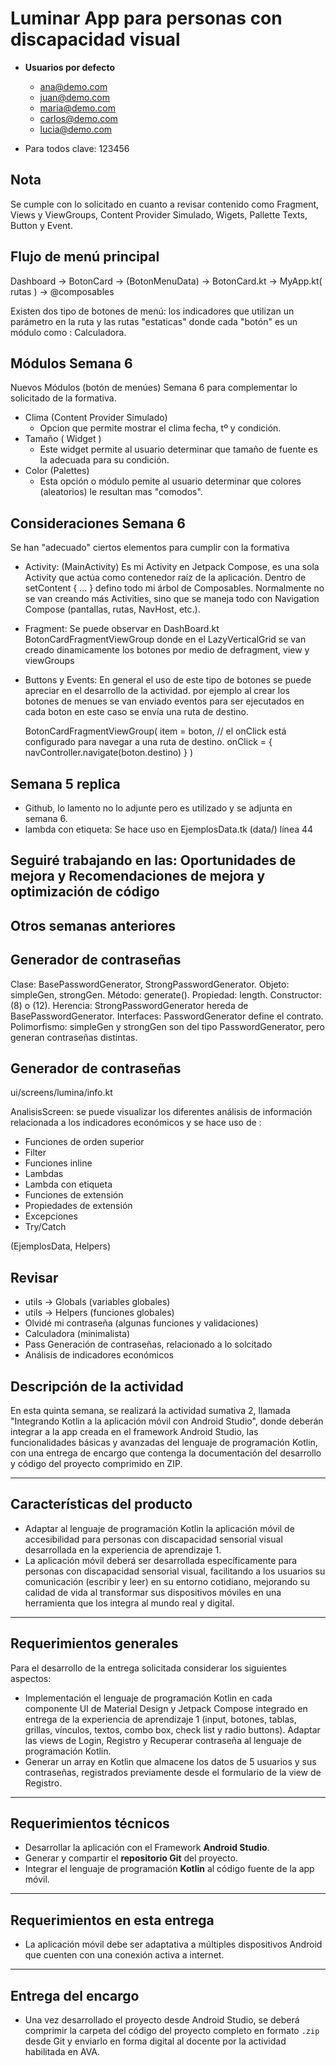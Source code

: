 # Luminar App para personas con discapacidad visual

- **Usuarios por defecto**
  - ana@demo.com
  - juan@demo.com
  - maria@demo.com
  - carlos@demo.com
  - lucia@demo.com

- Para todos clave: 123456

## Nota

Se cumple con lo solicitado en cuanto a revisar contenido como Fragment, Views y ViewGroups, Content Provider Simulado,
Wigets, Pallette Texts, Button y Event.

## Flujo de menú principal
Dashboard -> BotonCard -> (BotonMenuData) -> BotonCard.kt -> MyApp.kt( rutas ) -> @composables
 
Existen dos tipo de botones de menú: los indicadores que utilizan un parámetro en la ruta y 
las rutas "estaticas" donde cada "botón" es un módulo como : Calculadora.

## Módulos Semana 6

Nuevos Módulos (botón de menúes) Semana 6 para complementar lo solicitado de la formativa.

- Clima (Content Provider Simulado)
  - Opcion que permite mostrar el clima fecha, tº y condición.
- Tamaño ( Widget )
  - Este widget permite al usuario determinar que tamaño de fuente es la adecuada para su condición.
- Color (Palettes)
  - Esta opción o módulo pemite al usuario determinar que colores (aleatorios) le resultan mas "comodos".

## Consideraciones Semana 6

Se han "adecuado" ciertos elementos para cumplir con la formativa

- Activity: (MainActivity) Es mi Activity en Jetpack Compose, es una sola Activity que actúa como contenedor raíz de la aplicación. 
  Dentro de setContent { ... } defino todo mi árbol de Composables.
  Normalmente no se van creando más Activities, sino que se maneja todo con Navigation Compose (pantallas, rutas, NavHost, etc.).

- Fragment: Se puede observar en DashBoard.kt BotonCardFragmentViewGroup donde en el LazyVerticalGrid se van creado dinamicamente 
  los botones por medio de defragment, view y viewGroups

- Buttons y Events: En general el uso de este tipo de botones se puede apreciar en el desarrollo de la actividad.
  por ejemplo al crear los botones de menues se van enviado eventos para ser ejecutados en cada boton en este caso
  se envía una ruta de destino.

   BotonCardFragmentViewGroup(
                   item = boton,
                   // el onClick está configurado para navegar a una ruta de destino.
                   onClick = {
                          navController.navigate(boton.destino)
                        }
                    )


## Semana 5 replica

- Github, lo lamento no lo adjunte pero es utilizado y se adjunta en semana 6.
- lambda con etiqueta: Se hace uso en EjemplosData.tk (data/) línea 44

## Seguiré trabajando en las: Oportunidades de mejora y Recomendaciones de mejora y optimización de código

## Otros semanas anteriores

## Generador de contraseñas

Clase: BasePasswordGenerator, StrongPasswordGenerator.
Objeto: simpleGen, strongGen.
Método: generate().
Propiedad: length.
Constructor: (8) o (12).
Herencia: StrongPasswordGenerator hereda de BasePasswordGenerator.
Interfaces: PasswordGenerator define el contrato.
Polimorfismo: simpleGen y strongGen son del tipo PasswordGenerator, pero generan contraseñas distintas.

## Generador de contraseñas

ui/screens/lumina/info.kt

AnalisisScreen: se puede visualizar los diferentes análisis de información relacionada
a los indicadores económicos y se hace uso de :

- Funciones de orden superior
- Filter
- Funciones inline
- Lambdas
- Lambda con etiqueta
- Funciones de extensión
- Propiedades de extensión
- Excepciones
- Try/Catch

(EjemplosData, Helpers)

## Revisar 

- utils -> Globals (variables globales)
- utils -> Helpers (funciones globales)
- Olvidé mi contraseña (algunas funciones y validaciones)
- Calculadora (minimalista)
- Pass Generación de contraseñas, relacionado a lo solcitado
- Análisis de indicadores económicos

## Descripción de la actividad

En esta quinta semana, se realizará la actividad sumativa 2, llamada 
"Integrando Kotlin a la aplicación móvil con Android Studio", 
donde deberán integrar a la app creada en el framework Android Studio,
las funcionalidades básicas y avanzadas del lenguaje de programación Kotlin,
con una entrega de encargo que contenga la documentación del desarrollo y 
código del proyecto comprimido en ZIP.

---

## Características del producto

- Adaptar al lenguaje de programación Kotlin la aplicación móvil de accesibilidad
  para personas con discapacidad sensorial visual desarrollada en la experiencia de aprendizaje 1.
- La aplicación móvil deberá ser desarrollada específicamente para personas 
  con discapacidad sensorial visual, facilitando a los usuarios su comunicación 
  (escribir y leer) en su entorno cotidiano, mejorando su calidad de vida al transformar 
  sus dispositivos móviles en una herramienta que los integra al mundo real y digital.

---

## Requerimientos generales

Para el desarrollo de la entrega solicitada considerar los siguientes aspectos:

- Implementación el lenguaje de programación Kotlin en cada componente UI de Material
  Design y Jetpack Compose integrado en entrega de la experiencia de aprendizaje 1
  (input, botones, tablas, grillas, vínculos, textos, combo box, check list y radio buttons).
  Adaptar las views de Login, Registro y Recuperar contraseña al lenguaje de programación Kotlin.
- Generar un array en Kotlin que almacene los datos de 5 usuarios y sus contraseñas, 
  registrados previamente desde el formulario de la view de Registro.

---

## Requerimientos técnicos

- Desarrollar la aplicación con el Framework **Android Studio**.
- Generar y compartir el **repositorio Git** del proyecto.
- Integrar el lenguaje de programación **Kotlin** al código fuente de la app móvil.

---

## Requerimientos en esta entrega

- La aplicación móvil debe ser adaptativa a múltiples dispositivos Android que cuenten con una conexión activa a internet.

---

## Entrega del encargo

- Una vez desarrollado el proyecto desde Android Studio, se deberá comprimir la carpeta del código del proyecto completo en formato `.zip` desde Git y enviarlo en forma digital al docente por la actividad habilitada en AVA.
